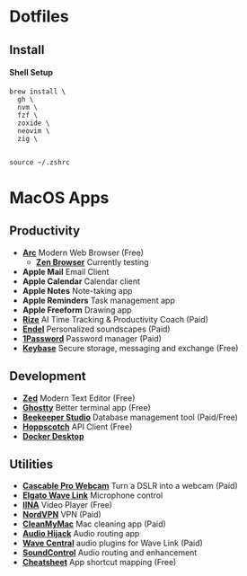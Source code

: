 # Dotfiles


## Install

#### Shell Setup

```
brew install \
  gh \
  nvm \
  fzf \
  zoxide \
  neovim \
  zig \
  
```
  
```
source ~/.zshrc
```


# MacOS Apps
## Productivity
- **[Arc](https://arc.net/)** Modern Web Browser (Free)
  - **[Zen Browser](https://www.zen-browser.app/)** Currently testing
- **Apple Mail** Email Client
- **Apple Calendar** Calendar client
- **Apple Notes** Note-taking app
- **Apple Reminders** Task management app
- **Apple Freeform** Drawing app
- **[Rize](https://rize.io/)** AI Time Tracking & Productivity Coach (Paid)
- **[Endel](https://endel.io/)** Personalized soundscapes (Paid)
- **[1Password](https://1password.com/)** Password manager (Paid)
- **[Keybase](https://keybase.io/)** Secure storage, messaging and exchange (Free)

## Development
- **[Zed](https://zed.dev/)** Modern Text Editor (Free)
- **[Ghostty](https://ghostty.org/)** Better terminal app (Free)
- **[Beekeeper Studio](https://www.beekeeperstudio.io/)** Database management tool (Paid/Free)
- **[Hoppscotch](https://hoppscotch.com/)** API Client (Free)
- **[Docker Desktop](https://docs.docker.com/desktop/setup/install/mac-install/)**

## Utilities
- **[Cascable Pro Webcam](https://cascable.se/pro-webcam/)** Turn a DSLR into a webcam (Paid)
- **[Elgato Wave Link](https://www.elgato.com/ww/en/s/downloads)** Microphone control
- **[IINA](https://iina.io/)** Video Player (Free)
- **[NordVPN](https://nordvpn.com/)** VPN (Paid)
- **[CleanMyMac](https://cleanmymac.com/)** Mac cleaning app (Paid)
- **[Audio Hijack](https://rogueamoeba.com/audiohijack/)** Audio routing app
- **[Wave Central](https://www.waves.com/downloads/central)** audio plugins for Wave Link (Paid)
- **[SoundControl](https://staticz.com/soundcontrol/)** Audio routing and enhancement
- **[Cheatsheet](https://www.mediaatelier.com/CheatSheet/)** App shortcut mapping (Free)
